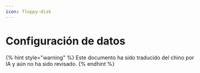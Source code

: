```yaml
---
icon: floppy-disk
---
```

# Configuración de datos


{% hint style="warning" %}
Este documento ha sido traducido del chino por IA y aún no ha sido revisado.
{% endhint %}


